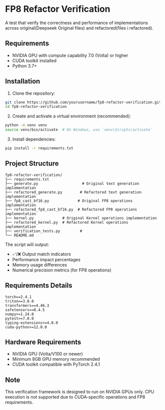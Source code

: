 # FP8 Refactor Verification

A test that verify the correctness and performance of implementations across original(Deepseek Original files) and refactored(files i refactored).

## Requirements

- NVIDIA GPU with compute capability 7.0 (Volta) or higher
- CUDA toolkit installed
- Python 3.7+

## Installation

1. Clone the repository:
```bash
git clone https://github.com/yourusername/fp8-refactor-verification.git
cd fp8-refactor-verification
```

2. Create and activate a virtual environment (recommended):
```bash
python -m venv venv
source venv/bin/activate  # On Windows, use `venv\Scripts\activate`
```

3. Install dependencies:
```bash
pip install -r requirements.txt
```

## Project Structure

```
fp8-refactor-verification/
├── requirements.txt
├── generate.py                    # Original text generation implementation
├── refactored_generate.py        # Refactored text generation implementation
├── fp8_cast_bf16.py             # Original FP8 operations implementation
├── refactored_fp8_cast_bf16.py  # Refactored FP8 operations implementation
├── kernel.py             # Original Kernel operations implementation
├── refactored_kernel.py  # Refactored Kernel operations implementation
├── verification_tests.py         #
└── README.md
```

The script will output:
- ✅/❌ Output match indicators
- Performance impact percentages
- Memory usage differences
- Numerical precision metrics (for FP8 operations)

## Requirements Details

```
torch==2.4.1
triton==3.0.0
transformers==4.46.3
safetensors==0.4.5
numpy>=1.24.0
pytest>=7.0.0
typing-extensions>=4.0.0
cuda-python>=12.0.0
```

## Hardware Requirements

- NVIDIA GPU (Volta/V100 or newer)
- Minimum 8GB GPU memory recommended
- CUDA toolkit compatible with PyTorch 2.4.1

## Note

This verification framework is designed to run on NVIDIA GPUs only. CPU execution is not supported due to CUDA-specific operations and FP8 requirements.
